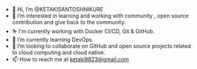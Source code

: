 - 👋 Hi, I’m @KETAKISANTOSHNIKURE
- 👀 I’m interested in learning and working with community , open source contribution and give back to the community.
- ⛷️ I'm currently working with Docker CI/CD, Git & GitHub.
- 🌱 I’m currently learning DevOps.
- 💞️ I’m looking to collaborate on GitHub and open source projects related to cloud computing and cloud native.
- 📫 How to reach me at ketaki9823@gmail.com



<!---
KETAKISANTOSHNIKURE/KETAKISANTOSHNIKURE is a ✨ special ✨ repository because its `README.md` (this file) appears on your GitHub profile.
You can click the Preview link to take a look at your changes.
--->

